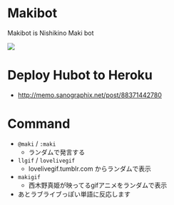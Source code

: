 # Makibot

Makibot is Nishikino Maki bot

![](https://31.media.tumblr.com/4d20232bef50e3204cdacecaaa585755/tumblr_inline_n7pekiSsG31qaxsyz.png)

# Deploy Hubot to Heroku

- <http://memo.sanographix.net/post/88371442780>

# Command

- `@maki` / `:maki`
	- ランダムで発言する
- `llgif` / `lovelivegif`
	- lovelivegif.tumblr.com からランダムで表示
- `makigif`
    - 西木野真姫が映ってるgifアニメをランダムで表示
- あとラブライブっぽい単語に反応します

